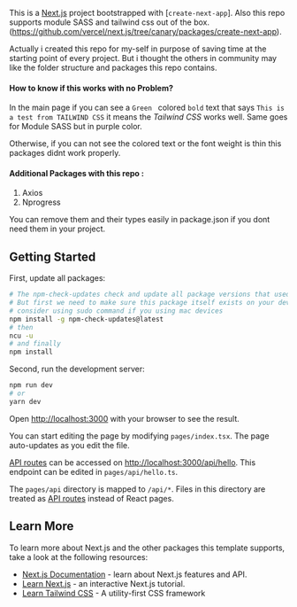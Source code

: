 This is a [Next.js](https://nextjs.org/) project bootstrapped with [`create-next-app`]. Also this repo supports module SASS and tailwind css out of the box.
(https://github.com/vercel/next.js/tree/canary/packages/create-next-app).

Actually i created this repo for my-self in purpose of saving time at the starting point of every project.
But i thought the others in community may like the folder structure and packages this repo contains.

#### How to know if this works with no Problem?

In the main page if you can see a `Green ` colored `bold` text that says `This is a test from TAILWIND CSS` it means the _Tailwind CSS_ works well.
Same goes for Module SASS but in purple color.

Otherwise, if you can not see the colored text or the font weight is thin this packages didnt work properly.

#### Additional Packages with this repo :

1. Axios
2. Nprogress

You can remove them and their types easily in package.json if you dont need them in your project.

## Getting Started

First, update all packages:

```bash
# The npm-check-updates check and update all package versions that used in your project package.json file
# But first we need to make sure this package itself exists on your device.
# consider using sudo command if you using mac devices
npm install -g npm-check-updates@latest
# then
ncu -u
# and finally
npm install
```

Second, run the development server:

```bash
npm run dev
# or
yarn dev
```

Open [http://localhost:3000](http://localhost:3000) with your browser to see the result.

You can start editing the page by modifying `pages/index.tsx`. The page auto-updates as you edit the file.

[API routes](https://nextjs.org/docs/api-routes/introduction) can be accessed on [http://localhost:3000/api/hello](http://localhost:3000/api/hello). This endpoint can be edited in `pages/api/hello.ts`.

The `pages/api` directory is mapped to `/api/*`. Files in this directory are treated as [API routes](https://nextjs.org/docs/api-routes/introduction) instead of React pages.

## Learn More

To learn more about Next.js and the other packages this template supports, take a look at the following resources:

- [Next.js Documentation](https://nextjs.org/docs) - learn about Next.js features and API.
- [Learn Next.js](https://nextjs.org/learn) - an interactive Next.js tutorial.
- [Learn Tailwind CSS](https://tailwindcss.com/docs/installation) - A utility-first CSS framework
